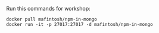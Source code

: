 Run this commands for workshop:

```
docker pull mafintosh/npm-in-mongo
docker run -it -p 27017:27017 -d mafintosh/npm-in-mongo
```
